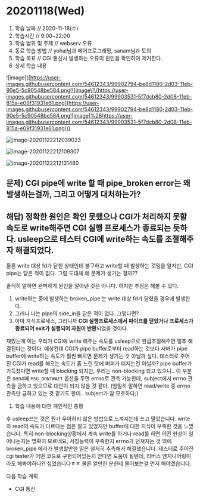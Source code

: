 # 20201118\(Wed\)

1. 학습 날짜 // 2020-11-18\(수\)
2. 학습시간 // 9:00~22:00
3. 학습 범위 및 주제 // webserv 오류
4. 동료 학습 방법 // yohai님과 페어프로그래밍, sanam님과 토의
5. 학습 목표 // CGI 통신시 발생하는 오류의 원인을 확인하여 제거한다.
6. 상세 학습 내용

!\[image\]\([https://user-images.githubusercontent.com/54612343/99902794-be8d1180-2d03-11eb-90e5-5c90548be584.png!\[image\]\(https://user-images.githubusercontent.com/54612343/99903531-5f7dcb80-2d08-11eb-815a-e09f31931e61.png](https://user-images.githubusercontent.com/54612343/99902794-be8d1180-2d03-11eb-90e5-5c90548be584.png![image]%28https://user-images.githubusercontent.com/54612343/99903531-5f7dcb80-2d08-11eb-815a-e09f31931e61.png)\)

![image-20201122212039023](https://github.com/humblEgo/TIL/tree/8a6d91bb48a022a2a0615b5458d23ec4cf747d21/Users/humblego/Library/Application%20Support/typora-user-images/image-20201122212039023.png)

![image-20201122212109307](https://github.com/humblEgo/TIL/tree/8a6d91bb48a022a2a0615b5458d23ec4cf747d21/Users/humblego/Library/Application%20Support/typora-user-images/image-20201122212109307.png)

![image-20201122212131480](https://github.com/humblEgo/TIL/tree/8a6d91bb48a022a2a0615b5458d23ec4cf747d21/Users/humblego/Library/Application%20Support/typora-user-images/image-20201122212131480.png)

## 문제\) CGI pipe에 write 할 때 pipe\_broken error는 왜 발생하는걸까, 그리고 어떻게 대처하는가?

## 해답\) 정확한 원인은 확인 못했으나 CGI가 처리하지 못할 속도로 write해주면 CGI 실행 프로세스가 종료되는 듯하다. usleep으로 테스터 CGI에 write하는 속도를 조절해주자 해결되었다.

물론 write 대상 fd가 닫힌 상태인데 불구하고 write할 때 발생하는 것임을 알지만, CGI pipe는 닫은 적이 없다. 그럼 도대체 왜 문제가 생기는 걸까??

솔직히 말하면 완벽하게 원인을 알아낸 것은 아니다. 하지만 추정은 해볼 수 있다.

1. write하는 중에 발생하는 broken\_pipe 는 write 대상 fd가 닫혔을 경우에 발생한다.
2. 그러나 나는 pipe의 side\_in을 닫은 적이 없다. 그렇다면?
3. 아마 자식프로세스, 그러니까 **CGI 실행프로세스에서 파이프를 닫았거나 프로세스가 종료되어 exit가 실행되어 자원이 반환**되었을 것이다.

재밌는게 이는 우리가 CGI에 write 해주는 속도를 usleep으로 완급조절해주면 얼추 해결된다는 것이다. 예상컨데 CGI가 pipe buffer로부터 read하는 것보다 서버가 pipe buffer에 write하는 속도가 훨씬 빠르면 문제가 생기는 것 아닐까 싶다. 테스터로 주어진 CGI가 read를 해오는 속도가 좀 느린 탓에 버퍼가 터지는건 아닐까? pipe buffer가 가득찼다면 write할 때 blocking 되지만, 우리는 non-blocking 되고 있으니.. 이 부분은 send에 `MSG_DONTWAIT` 옵션을 두면 errno로 관측 가능한데, subject에서 errno 관측을 금하고 있으므로 대안이 되지 않을 것 같다. \(엄밀히 말하면 read/write 중 errno 관측만 금하고 있는 것 같기도 한데.. subject가 참 모호하다;\)

1. 학습 내용에 대한 개인적인 총평

후 usleep쓰는 것은 뭔가 우아하지 않은 방법으로 느껴지는데 쓰고 말았습니다. write와 read의 속도가 다르다는 점은 알고 있었지만 buffer에 대한 지식이 부족한 것을 느꼈습니다. 특히 non-blocking상황에서 계속 write를 하거나 read를 하면 어떤 현상이 일어나는지는 명확히 모르네요, 서칭능력이 부족한지 errno가 던져지는 것 외에 broken\_pipe 에러가 발생할만한 일은 철저히 추측해서 해결했습니다. 테스터로 주어진 cgi tester가 어떤 코드로 구현되어있는지 안다면 도움이 될텐데, 리버스 엔지니어링이라도 해봐야하나?! 싶었습니다ㅎㅎ 물론 알만한 분한테 물어보는걸 먼저 해야겠습니다.

다음 학습 계획

* CGI 통신

